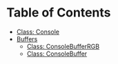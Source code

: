 Table of Contents
=================

* [Class: Console](Console.md)
* [Buffers](Buffers.md)
	* [Class: ConsoleBufferRGB](ConsoleBufferRGB.md)
	* [Class: ConsoleBuffer](ConsoleBuffer.md)













